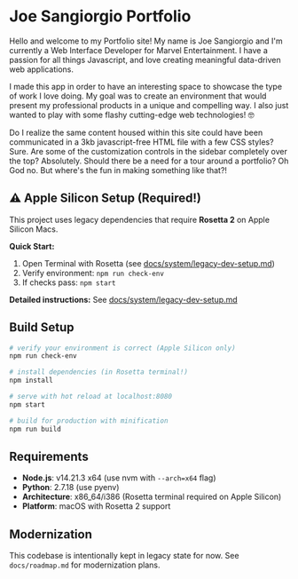 # Joe Sangiorgio Portfolio

Hello and welcome to my Portfolio site! My name is Joe Sangiorgio and I'm currently a Web Interface Developer for Marvel Entertainment. I have a passion for all things Javascript, and love creating meaningful data-driven web applications.

I made this app in order to have an interesting space to showcase the type of work I love doing. My goal was to create an environment that would present my professional products in a unique and compelling way. I also just wanted to play with some flashy cutting-edge web technologies! 🤓

Do I realize the same content housed within this site could have been communicated in a 3kb javascript-free HTML file with a few CSS styles? Sure. Are some of the customization controls in the sidebar completely over the top? Absolutely. Should there be a need for a tour around a portfolio? Oh God no. But where's the fun in making something like that?!

## ⚠️ Apple Silicon Setup (Required!)

This project uses legacy dependencies that require **Rosetta 2** on Apple Silicon Macs.

**Quick Start:**
1. Open Terminal with Rosetta (see [docs/system/legacy-dev-setup.md](docs/system/legacy-dev-setup.md))
2. Verify environment: `npm run check-env`
3. If checks pass: `npm start`

**Detailed instructions:** See [docs/system/legacy-dev-setup.md](docs/system/legacy-dev-setup.md)

## Build Setup

```bash
# verify your environment is correct (Apple Silicon only)
npm run check-env

# install dependencies (in Rosetta terminal!)
npm install

# serve with hot reload at localhost:8080
npm start

# build for production with minification
npm run build
```

## Requirements

- **Node.js**: v14.21.3 x64 (use nvm with `--arch=x64` flag)
- **Python**: 2.7.18 (use pyenv)
- **Architecture**: x86_64/i386 (Rosetta terminal required on Apple Silicon)
- **Platform**: macOS with Rosetta 2 support

## Modernization

This codebase is intentionally kept in legacy state for now. See `docs/roadmap.md` for modernization plans.
